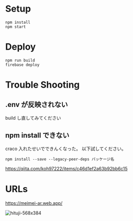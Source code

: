 # Setup

```
npm install
npm start
```

# Deploy
```
npm run build
firebase deploy
```

# Trouble Shooting

## .env が反映されない

build し直してみてください

## npm install できない

craco 入れたせいでできんくなった。
以下試してください。

```
npm install --save --legacy-peer-deps パッケージ名
```

https://qiita.com/koh97222/items/c46d1ef2a63b92bb6c15


# URLs 

https://meimei-ar.web.app/

![hituji-568x384](https://user-images.githubusercontent.com/86940870/171137660-cf7901af-e741-498d-bdba-0de8f099ec0a.jpeg)

